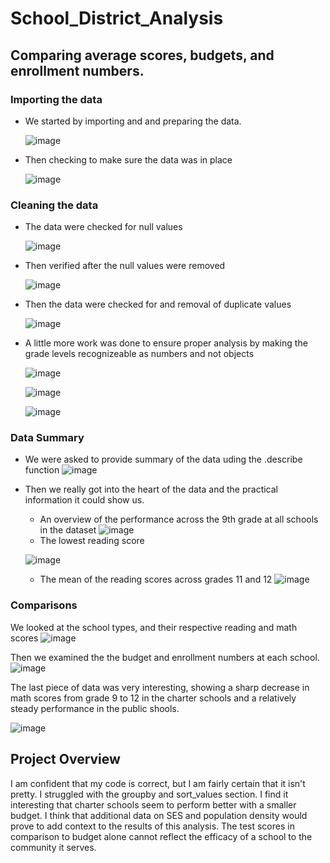 # School_District_Analysis
## Comparing average scores, budgets, and enrollment numbers.
### Importing the data
- We started by importing and and preparing the data.

  ![image](https://user-images.githubusercontent.com/110148559/193394908-00c2e4c2-4456-45d7-9641-c0debb85f0dd.png)
- Then checking to make sure the data was in place

  ![image](https://user-images.githubusercontent.com/110148559/193394926-25f5bcd9-a591-46cc-a68e-0e4283b8f2b8.png)
### Cleaning the data
- The data were checked for null values 

  ![image](https://user-images.githubusercontent.com/110148559/193395026-d46540f7-2838-4e0a-9c92-06fede794d1a.png)
- Then verified after the null values were removed 

  ![image](https://user-images.githubusercontent.com/110148559/193395063-dac3211b-bbfa-4347-9af8-fb822d799321.png)
- Then the data were checked for and removal of duplicate values 

  ![image](https://user-images.githubusercontent.com/110148559/193395123-2346b010-4d9d-4fc0-946c-e89b2a6c7cc8.png)
- A little more work was done to ensure proper analysis by making the grade levels recognizeable as numbers and not objects

  ![image](https://user-images.githubusercontent.com/110148559/193395248-4ce811ee-38de-4807-90df-6cd931638240.png)

  ![image](https://user-images.githubusercontent.com/110148559/193395253-dfbfd033-45ff-4004-8a10-cde22ad5a5a5.png)

  ![image](https://user-images.githubusercontent.com/110148559/193395265-f98c6abb-5a9a-4335-a4c5-da9ea6a56d6b.png)
### Data Summary
- We were asked to provide summary of the data uding the .describe function
  ![image](https://user-images.githubusercontent.com/110148559/193395460-8b53f1b2-0e54-4684-aa41-323c630b011d.png)

- Then we really got into the heart of the data and the practical information it could show us.
    * An overview of the performance across the 9th grade at all schools in the dataset
  ![image](https://user-images.githubusercontent.com/110148559/193395616-56c6175d-28c5-4a27-9a72-848c2635091d.png)
    * The lowest reading score

  ![image](https://user-images.githubusercontent.com/110148559/193395771-ea112d0a-9c97-493d-b3fb-8c885aaf7e03.png)
    * The mean of the reading scores across grades 11 and 12
  ![image](https://user-images.githubusercontent.com/110148559/193395809-4f252e45-5bdc-461d-9ca0-f34ee842e226.png)

### Comparisons
We looked at the school types, and their respective reading and math scores
  ![image](https://user-images.githubusercontent.com/110148559/193395944-bd310531-fbd1-4acd-b0ea-05ecbc45cba2.png)

Then we examined the the budget and enrollment numbers at each school.
  ![image](https://user-images.githubusercontent.com/110148559/193396019-a7bcfa1d-4210-44b4-9cf2-28ec061a6697.png)

The last piece of data was very interesting, showing a sharp decrease in math scores from grade 9 to 12 in the charter schools and a relatively steady performance in the public shools.

  ![image](https://user-images.githubusercontent.com/110148559/193396112-20ce5e8f-9055-45f2-965f-e09caf535881.png)
  
  ## Project Overview
  I am confident that my code is correct, but I am fairly certain that it isn't pretty. I struggled with the groupby and sort_values section. I find it interesting that charter schools seem to perform better with a smaller budget. I think that additional data on SES and population density would prove to add context to the results of this analysis. The test scores in comparison to budget alone cannot reflect the efficacy of a school to the community it serves.

